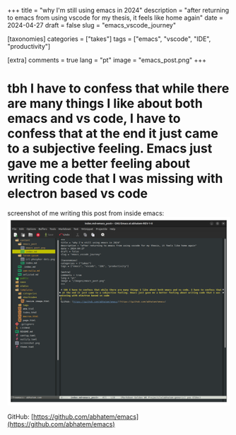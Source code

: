 +++
title = "why I'm still using emacs in 2024"
description = "after returning to emacs from using vscode for my thesis, it feels like home again"
date = 2024-04-27
draft = false
slug = "emacs_vscode_journey"

[taxonomies]
categories = ["takes"]
tags = ["emacs", "vscode", "IDE", "productivity"]

[extra]
comments = true
lang = "pt"
image = "emacs_post.png"
+++

# tbh I have to confess that while there are many things I like about both emacs and vs code, I have to confess that at the end it just came to a subjective feeling. Emacs just gave me a better feeling about writing code that I was missing with electron based vs code

screenshot of me writing this post from inside emacs:
![screenshot](post_screenshot.png)

GitHub: [https://github.com/abhatem/emacs](https://github.com/abhatem/emacs)


